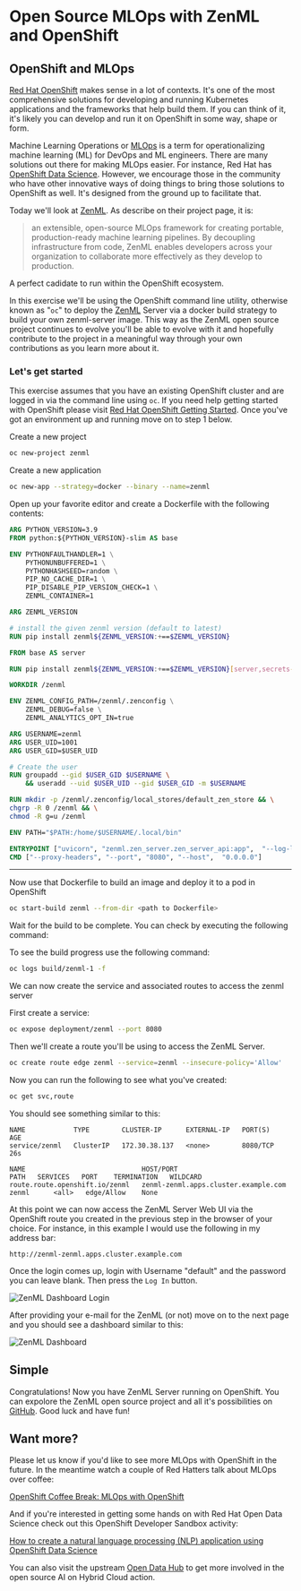 # Open Source MLOps with ZenML and OpenShift

## OpenShift and MLOps
[Red Hat OpenShift](https://www.openshift.com) makes sense in a lot of contexts. It's one of the most comprehensive solutions for developing and running Kubernetes applications and the frameworks that help build them. If you can think of it, it's likely you can develop and run it on OpenShift in some way, shape or form.

Machine Learning Operations or [MLOps](https://www.redhat.com/en/resources/mlops-architecture-openshift-infographic) is a term for operationalizing machine learning (ML) for DevOps and ML engineers. There are many solutions out there for making MLOps easier. For instance, Red Hat has [OpenShift Data Science](https://www.redhat.com/en/technologies/cloud-computing/openshift/openshift-data-science). However, we encourage those in the community who have other innovative ways of doing things to bring those solutions to OpenShift as well. It's designed from the ground up to facilitate that.

 Today we'll look at [ZenML](https://github.com/zenml-io/zenml). As describe on their project page, it is: 
 
 > an extensible, open-source MLOps framework for creating portable, production-ready machine learning pipelines. By decoupling infrastructure from code, ZenML enables developers across your organization to collaborate more effectively as they develop to production.

A perfect cadidate to run within the OpenShift ecosystem.

In this exercise we'll be using the OpenShift command line utility, otherwise known as "`oc`" to deploy the [ZenML](https://github.com/zenml-io/zenml) Server via a docker build strategy to build your own zenml-server image. This way as the ZenML open source project continues to evolve you'll be able to evolve with it and hopefully contribute to the project in a meaningful way through your own contributions as you learn more about it.

### Let's get started

This exercise assumes that you have an existing OpenShift cluster and are logged in via the command line using `oc`. If you need help getting started with OpenShift please visit [Red Hat OpenShift Getting Started](https://developers.redhat.com/products/openshift/getting-started). Once you've got an environment up and running move on to step 1 below.


Create a new project
```bash
oc new-project zenml
```
Create a new application
```bash
oc new-app --strategy=docker --binary --name=zenml
```
Open up your favorite editor and create a Dockerfile with the following contents:
```Dockerfile
ARG PYTHON_VERSION=3.9
FROM python:${PYTHON_VERSION}-slim AS base

ENV PYTHONFAULTHANDLER=1 \
    PYTHONUNBUFFERED=1 \
    PYTHONHASHSEED=random \
    PIP_NO_CACHE_DIR=1 \
    PIP_DISABLE_PIP_VERSION_CHECK=1 \
    ZENML_CONTAINER=1

ARG ZENML_VERSION

# install the given zenml version (default to latest)
RUN pip install zenml${ZENML_VERSION:+==$ZENML_VERSION}

FROM base AS server

RUN pip install zenml${ZENML_VERSION:+==$ZENML_VERSION}[server,secrets-aws,secrets-gcp,secrets-azure,secrets-hashicorp,s3fs,gcsfs,adlfs,connectors-aws,connectors-gcp,connectors-azure]

WORKDIR /zenml

ENV ZENML_CONFIG_PATH=/zenml/.zenconfig \
    ZENML_DEBUG=false \
    ZENML_ANALYTICS_OPT_IN=true

ARG USERNAME=zenml
ARG USER_UID=1001
ARG USER_GID=$USER_UID

# Create the user
RUN groupadd --gid $USER_GID $USERNAME \
    && useradd --uid $USER_UID --gid $USER_GID -m $USERNAME

RUN mkdir -p /zenml/.zenconfig/local_stores/default_zen_store && \
chgrp -R 0 /zenml && \
chmod -R g=u /zenml

ENV PATH="$PATH:/home/$USERNAME/.local/bin"

ENTRYPOINT ["uvicorn", "zenml.zen_server.zen_server_api:app",  "--log-level", "debug"]
CMD ["--proxy-headers", "--port", "8080", "--host",  "0.0.0.0"]
```

--- 

Now use that Dockerfile to build an image and deploy it to a pod in OpenShift
```bash
oc start-build zenml --from-dir <path to Dockerfile>
```

Wait for the build to be complete. You can check by executing the following command:

To see the build progress use the following command:
```bash
oc logs build/zenml-1 -f
```

We can now create the service and associated routes to access the zenml server

First create a service:
```bash
oc expose deployment/zenml --port 8080
```
Then we'll create a route you'll be using to access the ZenML Server. 

```bash
oc create route edge zenml --service=zenml --insecure-policy='Allow'
```

Now you can run the following to see what you've created:

```bash
oc get svc,route
```
You should see something similar to this:
```
NAME            TYPE        CLUSTER-IP      EXTERNAL-IP   PORT(S)    AGE
service/zenml   ClusterIP   172.30.38.137   <none>        8080/TCP   26s

NAME                             HOST/PORT                               PATH   SERVICES   PORT    TERMINATION   WILDCARD
route.route.openshift.io/zenml   zenml-zenml.apps.cluster.example.com          zenml      <all>   edge/Allow    None

```

At this point we can now access the ZenML Server Web UI via the OpenShift route you created in the previous step in the browser of your choice. For instance, in this example I would use the following in my address bar:

```http://zenml-zenml.apps.cluster.example.com```


Once the login comes up, login with Username "default" and the password you can leave blank. Then press the `Log In` button.

![ZenML Dashboard Login](assets/zenml_dashboard_login.png)

After providing your e-mail for the ZenML (or not) move on to the next page and you should see a dashboard similar to this:

![ZenML Dashboard](assets/zenml_dashboard.png)

## Simple

Congratulations! Now you have ZenML Server running on OpenShift. You can expolore the ZenML open source project and all it's possibilities on [GitHub](https://github.com/zenml-io/zenml). Good luck and have fun!

## Want more?

Please let us know if you'd like to see more MLOps with OpenShift in the future. In the meantime watch a couple of Red Hatters talk about MLOps over coffee:

[OpenShift Coffee Break: MLOps with OpenShift](https://www.youtube.com/live/5zHumreNS_k?si=jUBp7zvjDUD3rtBi)

And if you're interested in getting some hands on with Red Hat Open Data Science check out this OpenShift Developer Sandbox activity:

[How to create a natural language processing (NLP) application using OpenShift Data Science](https://developers.redhat.com/developer-sandbox/activities/use-rhods-to-master-nlp)

You can also visit the upstream [Open Data Hub](https://opendatahub.io/) to get more involved in the open source AI on Hybrid Cloud action.
